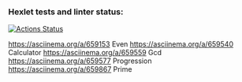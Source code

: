 ### Hexlet tests and linter status:

[![Actions Status](https://github.com/Alexsporty/frontend-project-44/actions/workflows/hexlet-check.yml/badge.svg)](https://github.com/Alexsporty/frontend-project-44/actions)

https://asciinema.org/a/659153 Even
https://asciinema.org/a/659540 Calculator
https://asciinema.org/a/659559 Gcd
https://asciinema.org/a/659577 Progression
https://asciinema.org/a/659867 Prime
